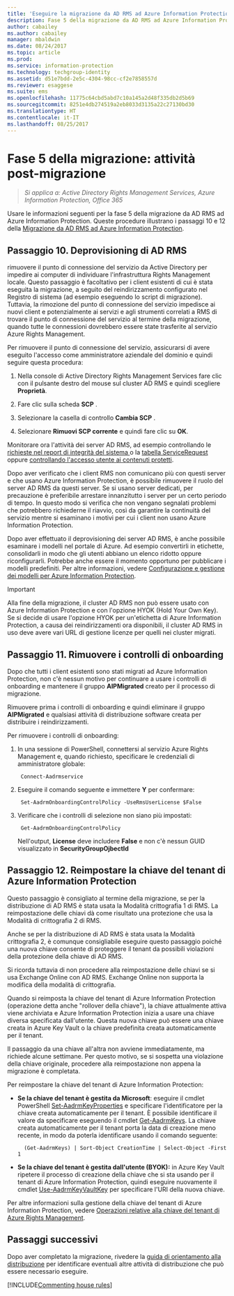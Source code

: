 ```yaml
---
title: 'Eseguire la migrazione da AD RMS ad Azure Information Protection: fase 5'
description: Fase 5 della migrazione da AD RMS ad Azure Information Protection che include i passaggi 10 e 12 della migrazione da AD RMS ad Azure Information Protection.
author: cabailey
ms.author: cabailey
manager: mbaldwin
ms.date: 08/24/2017
ms.topic: article
ms.prod: 
ms.service: information-protection
ms.technology: techgroup-identity
ms.assetid: d51e7bdd-2e5c-4304-98cc-cf2e7858557d
ms.reviewer: esaggese
ms.suite: ems
ms.openlocfilehash: 11775c64cbd5abd7c10a145a2d48f335db2d5b69
ms.sourcegitcommit: 8251e4db274519a2eb8033d3135a22c27130bd30
ms.translationtype: HT
ms.contentlocale: it-IT
ms.lasthandoff: 08/25/2017
---
```

# <a name="migration-phase-5---post-migration-tasks"></a>Fase 5 della migrazione: attività post-migrazione

>*Si applica a: Active Directory Rights Management Services, Azure Information Protection, Office 365*


Usare le informazioni seguenti per la fase 5 della migrazione da AD RMS ad Azure Information Protection. Queste procedure illustrano i passaggi 10 e 12 della [Migrazione da AD RMS ad Azure Information Protection](migrate-from-ad-rms-to-azure-rms.md).

## <a name="step-10-deprovision-ad-rms"></a>Passaggio 10. Deprovisioning di AD RMS

rimuovere il punto di connessione del servizio da Active Directory per impedire ai computer di individuare l'infrastruttura Rights Management locale. Questo passaggio è facoltativo per i client esistenti di cui è stata eseguita la migrazione, a seguito del reindirizzamento configurato nel Registro di sistema (ad esempio eseguendo lo script di migrazione). Tuttavia, la rimozione del punto di connessione del servizio impedisce ai nuovi client e potenzialmente ai servizi e agli strumenti correlati a RMS di trovare il punto di connessione del servizio al termine della migrazione, quando tutte le connessioni dovrebbero essere state trasferite al servizio Azure Rights Management. 

Per rimuovere il punto di connessione del servizio, assicurarsi di avere eseguito l'accesso come amministratore aziendale del dominio e quindi seguire questa procedura:

1. Nella console di Active Directory Rights Management Services fare clic con il pulsante destro del mouse sul cluster AD RMS e quindi scegliere **Proprietà**.

2. Fare clic sulla scheda **SCP** .

3. Selezionare la casella di controllo **Cambia SCP** .

4. Selezionare **Rimuovi SCP corrente** e quindi fare clic su **OK**.

Monitorare ora l'attività dei server AD RMS, ad esempio controllando le [richieste nel report di integrità del sistema ](https://technet.microsoft.com/library/ee221012%28v=ws.10%29.aspx) o la [tabella ServiceRequest](http://technet.microsoft.com/library/dd772686%28v=ws.10%29.aspx) oppure [controllando l'accesso utente ai contenuti protetti](http://social.technet.microsoft.com/wiki/contents/articles/3440.ad-rms-frequently-asked-questions-faq.aspx). 

Dopo aver verificato che i client RMS non comunicano più con questi server e che usano Azure Information Protection, è possibile rimuovere il ruolo del server AD RMS da questi server. Se si usano server dedicati, per precauzione è preferibile arrestare innanzitutto i server per un certo periodo di tempo. In questo modo si verifica che non vengano segnalati problemi che potrebbero richiederne il riavvio, così da garantire la continuità del servizio mentre si esaminano i motivi per cui i client non usano Azure Information Protection.

Dopo aver effettuato il deprovisioning dei server AD RMS, è anche possibile esaminare i modelli nel portale di Azure. Ad esempio convertirli in etichette, consolidarli in modo che gli utenti abbiano un elenco ridotto oppure riconfigurarli. Potrebbe anche essere il momento opportuno per pubblicare i modelli predefiniti. Per altre informazioni, vedere [Configurazione e gestione dei modelli per Azure Information Protection](../deploy-use/configure-policy-templates.md).

>[!IMPORTANT]
> Alla fine della migrazione, il cluster AD RMS non può essere usato con Azure Information Protection e con l'opzione HYOK (Hold Your Own Key). Se si decide di usare l'opzione HYOK per un'etichetta di Azure Information Protection, a causa dei reindirizzamenti ora disponibili, il cluster AD RMS in uso deve avere vari URL di gestione licenze per quelli nei cluster migrati.

## <a name="step-11-remove-onboarding-controls"></a>Passaggio 11. Rimuovere i controlli di onboarding

Dopo che tutti i client esistenti sono stati migrati ad Azure Information Protection, non c'è nessun motivo per continuare a usare i controlli di onboarding e mantenere il gruppo **AIPMigrated** creato per il processo di migrazione. 

Rimuovere prima i controlli di onboarding e quindi eliminare il gruppo **AIPMigrated** e qualsiasi attività di distribuzione software creata per distribuire i reindirizzamenti.

Per rimuovere i controlli di onboarding:

1. In una sessione di PowerShell, connettersi al servizio Azure Rights Management e, quando richiesto, specificare le credenziali di amministratore globale:

        Connect-Aadrmservice

2. Eseguire il comando seguente e immettere **Y** per confermare:

        Set-AadrmOnboardingControlPolicy -UseRmsUserLicense $False

3. Verificare che i controlli di selezione non siano più impostati:

        Get-AadrmOnboardingControlPolicy

    Nell'output, **License** deve includere **False** e non c'è nessun GUID visualizzato in **SecurityGroupOjbectId**

## <a name="step-12-rekey-your-azure-information-protection-tenant-key"></a>Passaggio 12. Reimpostare la chiave del tenant di Azure Information Protection

Questo passaggio è consigliato al termine della migrazione, se per la distribuzione di AD RMS è stata usata la Modalità crittografia 1 di RMS. La reimpostazione delle chiavi dà come risultato una protezione che usa la Modalità di crittografia 2 di RMS. 

Anche se per la distribuzione di AD RMS è stata usata la Modalità crittografia 2, è comunque consigliabile eseguire questo passaggio poiché una nuova chiave consente di proteggere il tenant da possibili violazioni della protezione della chiave di AD RMS.

Si ricorda tuttavia di non procedere alla reimpostazione delle chiavi se si usa Exchange Online con AD RMS. Exchange Online non supporta la modifica della modalità di crittografia. 

Quando si reimposta la chiave del tenant di Azure Information Protection (operazione detta anche "rollover della chiave"), la chiave attualmente attiva viene archiviata e Azure Information Protection inizia a usare una chiave diversa specificata dall'utente. Questa nuova chiave può essere una chiave creata in Azure Key Vault o la chiave predefinita creata automaticamente per il tenant.

Il passaggio da una chiave all'altra non avviene immediatamente, ma richiede alcune settimane. Per questo motivo, se si sospetta una violazione della chiave originale, procedere alla reimpostazione non appena la migrazione è completata.

Per reimpostare la chiave del tenant di Azure Information Protection:

- **Se la chiave del tenant è gestita da Microsoft**: eseguire il cmdlet PowerShell [Set-AadrmKeyProperties](/powershell/module/aadrm/set-aadrmkeyproperties) e specificare l'identificatore per la chiave creata automaticamente per il tenant. È possibile identificare il valore da specificare eseguendo il cmdlet [Get-AadrmKeys](/powershell/module/aadrm/get-aadrmkeys). La chiave creata automaticamente per il tenant porta la data di creazione meno recente, in modo da poterla identificare usando il comando seguente:
    
        (Get-AadrmKeys) | Sort-Object CreationTime | Select-Object -First 1

- **Se la chiave del tenant è gestita dall'utente (BYOK):** in Azure Key Vault ripetere il processo di creazione della chiave che si sta usando per il tenant di Azure Information Protection, quindi eseguire nuovamente il cmdlet [Use-AadrmKeyVaultKey](/powershell/aadrm/vlatest/use-aadrmkeyvaultkey) per specificare l'URI della nuova chiave. 

Per altre informazioni sulla gestione della chiave del tenant di Azure Information Protection, vedere [Operazioni relative alla chiave del tenant di Azure Rights Management](../deploy-use/operations-tenant-key.md).


## <a name="next-steps"></a>Passaggi successivi

Dopo aver completato la migrazione, rivedere la [guida di orientamento alla distribuzione](deployment-roadmap.md) per identificare eventuali altre attività di distribuzione che può essere necessario eseguire.

[!INCLUDE[Commenting house rules](../includes/houserules.md)]
